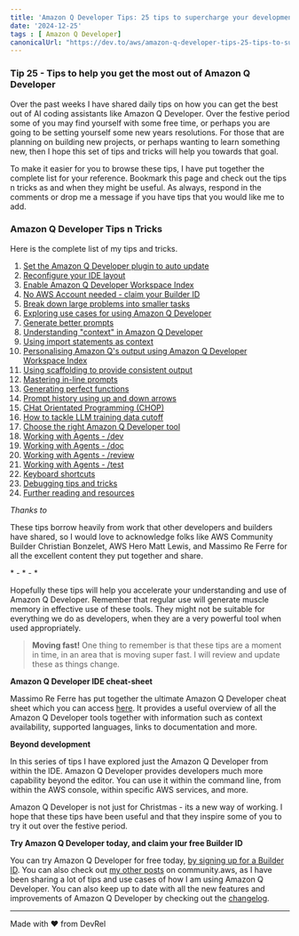 ```yaml
---
title: 'Amazon Q Developer Tips: 25 tips to supercharge your development'
date: '2024-12-25'
tags : [ Amazon Q Developer]
canonicalUrl: "https://dev.to/aws/amazon-q-developer-tips-25-tips-to-supercharge-your-development-2ffg"
---
```


### Tip 25 - Tips to help you get the most out of Amazon Q Developer

Over the past weeks I have shared daily tips on how you can get the best out of AI coding assistants like Amazon Q Developer. Over the festive period some of you may find yourself with some free time, or perhaps you are going to be setting yourself some new years resolutions. For those that are planning on building new projects, or perhaps wanting to learn something new, then I hope this set of tips and tricks will help you towards that goal.

To make it easier for you to browse these tips, I have put together the complete list for your reference. Bookmark this page and check out the tips n tricks as and when they might be useful. As always, respond in the comments or drop me a message if you have tips that you would like me to add.

### Amazon Q Developer Tips n Tricks

Here is the complete list of my tips and tricks. 

1. [Set the Amazon Q Developer plugin to auto update](https://dev.to/aws/daily-tips-to-supercharge-your-amazon-q-developer-experience-1jg8)
2. [Reconfigure your IDE layout](https://dev.to/aws/amazon-q-developer-tips-no2-ide-layout-52a1)
3. [Enable Amazon Q Developer Workspace Index](https://dev.to/aws/amazon-q-developer-tips-no3-enable-amazon-q-developer-workspace-index-1jkb)
4. [No AWS Account needed - claim your Builder ID](https://dev.to/aws/amazon-q-developer-tips-no4-no-aws-account-needed-12lm)
5. [Break down large problems into smaller tasks](https://dev.to/aws/amazon-q-developer-tips-no5-break-down-large-problems-30ld)
6. [Exploring use cases for using Amazon Q Developer](https://dev.to/aws/amazon-q-developer-tips-no6-exploring-use-cases-hf2)
7. [Generate better prompts](https://dev.to/aws/amazon-q-developer-tips-no7-generating-better-prompts-ag5)
8. [Understanding "context" in Amazon Q Developer](https://dev.to/aws/amazon-q-developer-tips-no8-understanding-context-2305)
9. [Using import statements as context](https://dev.to/aws/amazon-q-developer-tips-no9-using-import-statements-to-direct-suggestions-2mfb)
10. [Personalising Amazon Q's output using Amazon Q Developer Workspace Index](https://dev.to/aws/amazon-q-developer-tips-no10-personalise-amazon-qs-output-243p)
11. [Using scaffolding to provide consistent output](https://dev.to/aws/amazon-q-developer-tips-no11-scaffolding-5c6m)
12. [Mastering in-line prompts](https://dev.to/aws/amazon-q-developer-tips-no12-mastering-in-line-prompts-247k)
13. [Generating perfect functions](https://dev.to/aws/amazon-q-developer-tips-no13-generating-perfect-functions-h1i)
14. [Prompt history using up and down arrows](https://dev.to/aws/amazon-q-developer-tips-no14-navigating-through-your-prompt-history-3mel)
15. [CHat Orientated Programming (CHOP)](https://dev.to/aws/amazon-q-developer-tips-no15-chat-orientated-programming-chop-4ekg)
16. [How to tackle LLM training data cutoff](https://dev.to/aws/amazon-q-developer-tips-no16-how-to-tackle-llm-training-data-cutoff-497b)
17. [Choose the right Amazon Q Developer tool](https://dev.to/aws/amazon-q-developer-tips-no17-choose-the-right-tool-7a2)
18. [Working with Agents - /dev](https://dev.to/aws/amazon-q-developer-tips-no18-amazon-q-developer-agents-dev-1i0)
19. [Working with Agents - /doc](https://dev.to/aws/amazon-q-developer-tips-no19-amazon-q-developer-agents-doc-4d1k)
20. [Working with Agents - /review](https://dev.to/aws/amazon-q-developer-tips-no20-amazon-q-developer-agents-review-2b6l)
21. [Working with Agents - /test](https://dev.to/aws/amazon-q-developer-tips-no21-amazon-q-developer-agents-test-37o5)
22. [Keyboard shortcuts](https://dev.to/aws/amazon-q-developer-tips-no22-amazon-q-keyboard-shortcuts-2kfc)
23. [Debugging tips and tricks](https://dev.to/aws/amazon-q-developer-tips-no23-debugging-with-amazon-q-11ee)
24. [Further reading and resources](https://dev.to/aws/amazon-q-developer-tips-no24-amazon-q-developer-community-resources-2knh)



*Thanks to*

These tips borrow heavily from work that other developers and builders have shared, so I would love to acknowledge folks like AWS Community Builder Christian Bonzelet, AWS Hero Matt Lewis, and Massimo Re Ferre for all the excellent content they put together and share.

\* - * - *  

Hopefully these tips will help you accelerate your understanding and use of Amazon Q Developer. Remember that regular use will generate muscle memory in effective use of these tools.  They might not be suitable for everything we do as developers, when they are a very powerful tool when used appropriately.

> **Moving fast!** One thing to remember is that these tips are a moment in time, in an area that is moving super fast. I will review and update these as things change.

**Amazon Q Developer IDE cheat-sheet**

Massimo Re Ferre has put together the ultimate Amazon Q Developer cheat sheet which you can access [here](https://it20.info/misc/html-pages/amazon-q-ide-table.html). It provides a useful overview of all the Amazon Q Developer tools together with information such as context availability, supported languages, links to documentation and more. 

**Beyond development**

In this series of tips I have explored just the Amazon Q Developer from within the IDE. Amazon Q Developer provides developers much more capability beyond the editor. You can use it within the command line, from within the AWS console, within specific AWS services, and more.

Amazon Q Developer is not just for Christmas - its a new way of working. I hope that these tips have been useful and that they inspire some of you to try it out over the festive period.

**Try Amazon Q Developer today, and claim your free Builder ID**

You can try Amazon Q Developer for free today, [by signing up for a Builder ID](https://community.aws/builderid?trk=34e0ecce-8101-42c4-840a-fe6170420294&sc_channel=el). You can also check out [my other posts](https://community.aws/@ricsueaws) on community.aws, as I have been sharing a lot of tips and use cases of how I am using Amazon Q Developer. You can also keep up to date with all the new features and improvements of Amazon Q Developer by checking out the [changelog](https://aws-oss.beachgeek.co.uk/40i).


---
Made with ♥ from DevRel